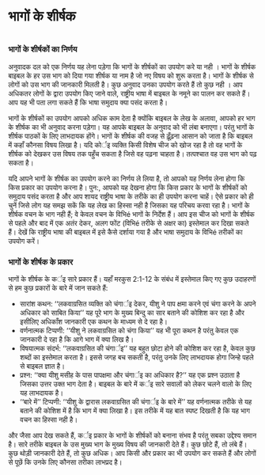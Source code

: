 # भागों के शीर्षक

 #

### भागों के शीर्षकों का निर्णय

अनुवादक दल को एक निर्णय यह लेना पड़ेगा कि भागों के शीर्षकों का उपयोग करे या नही । भागों के शीर्षक बाइबल के हर उस भाग को दिया गया शीर्षक या नाम है जो नए विषय को शुरू करता है। भागों के शीर्षक से लोगों को उस भाग की जानकारी मिलती है। कुछ अनुवाद उनका उपयोग करते हैं तो कुछ नही । आप अधिकतर लोगों के द्वारा उपयोग किए जाने वाले, राष्ट्रीय भाषा में बाइबल के नमूने का पालन कर सकते हैं। आप यह भी पता लगा सकते हैं कि भाषा समुदाय क्या पसंद करता है।

भागों के शीर्षकों का उपयोग आपको अधिक काम देता है क्योंकि बाइबल के लेख के अलावा, आपको हर भाग के शीर्षक का भी अनुवाद करना पड़ेगा। यह आपके बाइबल के अनुवाद को भी लंबा बनाएगा। परंतु भागों के शीर्षक पाठकों के लिए लाभदायक होंगे। भागों के शीर्षक की वजह से ढ़ूँढ़ना आसान को जाता है कि बाइबल में कहाँ कौनसा विषय लिखा है। यदि कोर्इ व्यक्ति किसी विशेष चीज को खोज रहा है तो वह भागों के शीर्षक को देखकर उस विषय तक पहुँच सकता है जिसे वह पढ़ना चाहता है। तत्पश्चात वह उस भाग को पढ़ सकता है।

यदि आपने भागों के शीर्षक का उपयोग करने का निर्णय ले लिया है, तो आपको यह निर्णय लेना होगा कि किस प्रकार का उपयोग करना है। पुन:, आपको यह देखना होगा कि किस प्रकार के भागों के शीर्षकों को समुदाय पसंद करता है और आप शायद राष्ट्रीय भाषा के तरीके का ही उपयोग करना चाहें। ऐसे प्रकार को ही चुनें जिसे लोग यह समझ सकें कि यह लेख का हिस्सा नही है जिसका यह परिचय करवा रहा है। भागों के शीर्षक वचन के भाग नही हैं; वे केवल वचन के विभिé भागों के निर्देश हैं। आप इस चीज को भागों के शीर्षक से पहले और बाद में एक अतंर देकर, अलग फोंट (विभिé तरीके से अक्षर का) इस्तेमाल कर दिखा सकते हैं। देखें कि राष्ट्रीय भाषा की बाइबल में इसे कैसे दर्शाया गया है और भाषा समुदाय के विभिé तरीकों का उपयोग करें। 

### भागों के शीर्षक के प्रकार

भागों के शीर्षक के कर्इ सारे प्रकार हैं। यहाँ मरकुस 2:1-12 के संबंध में इस्तेमाल किए गए कुछ उदाहरणों से हम कुछ प्रकारों के बारे में जान सकते हैं:

* सारांश कथन: ‘‘लकवाग्रसित व्यक्ति को चंगार्इ देकर, यीशु ने पाप क्षमा करने एवं चंगा करने के अपने अधिकार को साबित किया’’ यह पूरे भाग के मुख्य बिन्दु का सार बताने की कोशिश कर रहा है और इसीलिए अधिकाँश जानकारी एक कथन के माध्यम से दे रहा है।
* वर्णनात्मक टिप्पणी: ‘‘यीशु ने लकवाग्रसित को चंगा किया’’ यह भी पूरा कथन है परंतु केवल एक जानकारी दे रहा है कि आगे भाग में क्या लिख है।
* विषयात्मक संदर्भ: ‘‘लकवाग्रसित की चंगार्इ’’ यह बहुत छोटा होने की कोशिश कर रहा है, केवल कुछ शब्दों का इस्तेमाल करता है। इससे जगह बच सकती है, परंतु उनके लिए लाभदायक होगा जिन्हे पहले से बाइबल ज्ञात है।
* प्रश्न: ‘‘क्या यीशु मसीह के पास पापक्षमा और चंगार्इ का अधिकार है?’’ यह एक प्रश्न उठाता है जिसका उत्तर उक्त भाग देता है। बाइबल के बारे में कर्इ सारे सवालों को लेकर चलने वालो के लिए यह लाभदायक है।
* ‘‘बारे में’’ टिप्पणी: ‘‘यीशु के द्वारास लकवाग्रसित की चंगार्इ के बारे में’’ यह वर्णनात्मक तरीके से यह बताने की कोशिश में है कि भाग में क्या लिखा है। इस तरीके में यह बात स्पष्ट दिखती है कि यह भाग वचन का हिस्सा नही है।

और जैसा आप देख सकते हैं, कर्इ प्रकार के भागों के शीर्षकों को बनाना संभव है परंतु सबका उद्देश्य समान है। सारे तरीके बाइबल के उस मुख्य भाग के मुख्य विषय की जानकारी देते हैं। कुछ छोटे हैं, तो लंबे हैं। कुछ थोड़ी जानकारी देते हैं, तो कुछ अधिक। आप किसी और प्रकार का भी उपयोग कर सकते हैं और लोगों से पूछें कि उनके लिए कौनसा तरीका लाभप्रद है।

